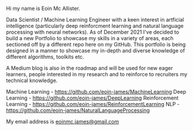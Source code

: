 Hi my name is Eoin Mc Allister. 

Data Scientist / Machine Learning Engineer with a keen interest in artficial intelligence (particularly deep reinforcment learning and natural language processing with neural networks). As of December 2021 I've decided to build a new Portfolio to showcase my skills in a variety of areas, each sectioned off by a different repo here on my GitHub. This portfolio is being designed in a manner to showcase my in-depth and diverse knowledge of different algorithms, toolkits etc.

A Medium blog is also in the roadmap and will be used for new eager learners, people interested in my research and to reinforce to recruiters my technical knowledge.

Machine Learning          -     https://github.com/eoin-james/MachineLearning
Deep Learning             -     https://github.com/eoin-james/DeepLearning
Reinforcement Learning    -     https://github.com/eoin-james/ReinforcementLearning
NLP                       -     https://github.com/eoin-james/NaturalLanguageProcessing

My email address is eoinmc.james@gmail.com 
